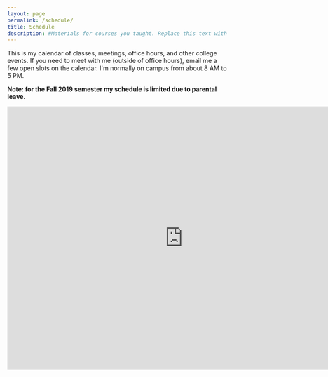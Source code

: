 ```yaml
---
layout: page
permalink: /schedule/
title: Schedule
description: #Materials for courses you taught. Replace this text with your description.
---
```


This is my calendar of classes, meetings, office hours, and other
college events. If you need to meet with me (outside of office
hours), email me a few open slots on the calendar. I'm normally on
campus from about 8 AM to 5 PM.

**Note: for the Fall 2019 semester my schedule is limited due to parental leave.**

<iframe src="https://calendar.google.com/calendar/embed?showTitle=0&amp;showPrint=0&amp;showCalendars=0&amp;mode=WEEK&amp;height=600&amp;wkst=2&amp;bgcolor=%23FFFFFF&amp;src=robertu13%40gmail.com&amp;color=%23711616&amp;color=%235229A3&amp;src=mcfacultycolloquia%40gmail.com&amp;color=%23853104&amp;ctz=America%2FChicago" style="border-width:0" width="800" height="600" frameborder="0" scrolling="no"></iframe>
